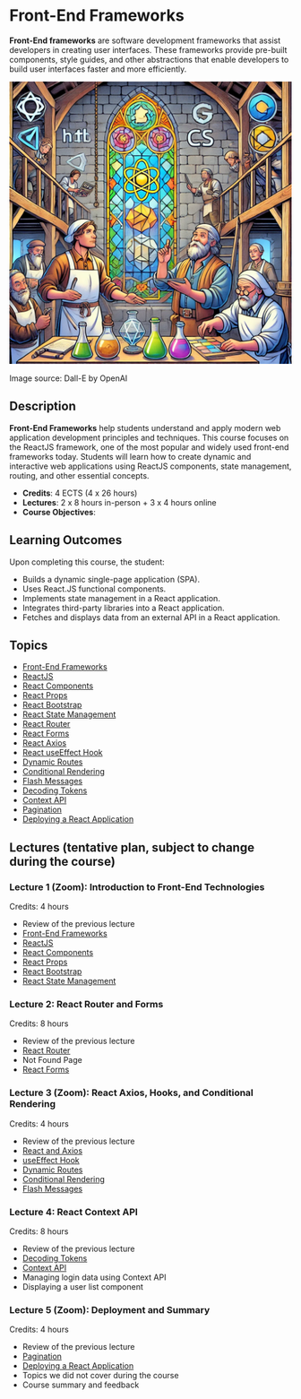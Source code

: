 # Front-End Frameworks

**Front-End frameworks** are software development frameworks that assist developers in creating user interfaces. These frameworks provide pre-built components, style guides, and other abstractions that enable developers to build user interfaces faster and more efficiently.

![Front-End Frameworks](Front-End-Frameworks.webp)

Image source: Dall-E by OpenAI

## Description

**Front-End Frameworks** help students understand and apply modern web application development principles and techniques. This course focuses on the ReactJS framework, one of the most popular and widely used front-end frameworks today. Students will learn how to create dynamic and interactive web applications using ReactJS components, state management, routing, and other essential concepts.

- **Credits**: 4 ECTS (4 x 26 hours)
- **Lectures**: 2 x 8 hours in-person + 3 x 4 hours online
- **Course Objectives**:

## Learning Outcomes

Upon completing this course, the student:

- Builds a dynamic single-page application (SPA).
- Uses React.JS functional components.
- Implements state management in a React application.
- Integrates third-party libraries into a React application.
- Fetches and displays data from an external API in a React application.

## Topics

- [Front-End Frameworks](./Topics/FE-Frameworks/README.md)
- [ReactJS](./Topics/React/README.md)
- [React Components](./Topics/React-Components/README.md)
- [React Props](./Topics/React-Props/README.md)
- [React Bootstrap](./Topics/React-Bootstrap/README.md)
- [React State Management](./Topics/State-Management/README.md)
- [React Router](./Topics/React-Routing/README.md)
- [React Forms](./Topics/React-Forms/README.md)
- [React Axios](./Topics/React-Axios/README.md)
- [React useEffect Hook](./Topics/React-UseEffect/README.md)
- [Dynamic Routes](./Topics/React-Routing/README.md#dynamic-routes)
- [Conditional Rendering](./Topics/React-Conditional-Rendering/README.md)
- [Flash Messages](./Topics/React-Flash-Messages/README.md)
- [Decoding Tokens](./Topics/React-Decode-JWT/README.md)
- [Context API](./Topics/React-Context-API/README.md)
- [Pagination](./Topics/React-Pagination/README.md)
- [Deploying a React Application](./Topics/Deploy/README.md)

## Lectures (tentative plan, subject to change during the course)

### Lecture 1 (Zoom): Introduction to Front-End Technologies

Credits: 4 hours

- Review of the previous lecture
- [Front-End Frameworks](./Topics/FE-Frameworks/README.md)
- [ReactJS](./Topics/React/README.md)
- [React Components](./Topics/React-Components/README.md)
- [React Props](./Topics/React-Props/README.md)
- [React Bootstrap](./Topics/React-Bootstrap/README.md)
- [React State Management](./Topics/State-Management/README.md)

### Lecture 2: React Router and Forms

Credits: 8 hours

- Review of the previous lecture
- [React Router](./Topics/React-Routing/README.md)
- Not Found Page
- [React Forms](./Topics/React-Forms/README.md)

### Lecture 3 (Zoom): React Axios, Hooks, and Conditional Rendering

Credits: 4 hours

- Review of the previous lecture
- [React and Axios](./Topics/React-Axios/README.md)
- [useEffect Hook](./Topics/React-UseEffect/README.md)
- [Dynamic Routes](./Topics/React-Routing/README.md#dynamic-routes)
- [Conditional Rendering](./Topics/React-Conditional-Rendering/README.md)
- [Flash Messages](./Topics/React-Flash-Messages/README.md)

### Lecture 4: React Context API

Credits: 8 hours

- Review of the previous lecture
- [Decoding Tokens](./Topics/React-Decode-JWT/README.md)
- [Context API](./Topics/React-Context-API/README.md)
- Managing login data using Context API
- Displaying a user list component

### Lecture 5 (Zoom): Deployment and Summary

Credits: 4 hours

- Review of the previous lecture
- [Pagination](./Topics/React-Pagination/README.md)
- [Deploying a React Application](./Topics/Deploy/README.md)
- Topics we did not cover during the course
- Course summary and feedback
